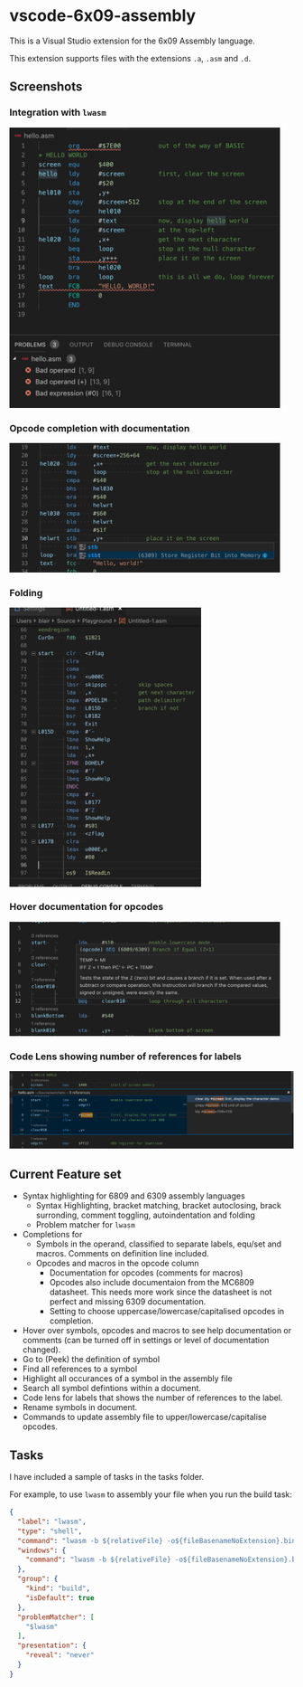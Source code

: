 # vscode-6x09-assembly

This is a Visual Studio extension for the 6x09 Assembly language.

This extension supports files with the extensions `.a`, `.asm` and `.d`.

## Screenshots

### Integration with `lwasm`
<img src="https://github.com/BlairLeduc/vscode-6x09-assembly/raw/master/media/lwasm-errors.png" width="480px">

### Opcode completion with documentation
<img src="https://github.com/BlairLeduc/vscode-6x09-assembly/raw/master/media/Opcode%20completion%20with%20docs.png" width="480px">

### Folding
<img src="https://github.com/BlairLeduc/vscode-6x09-assembly/raw/master/media/Sample-Syntax-Folding.png" width="340px">

### Hover documentation for opcodes
<img src="https://github.com/BlairLeduc/vscode-6x09-assembly/raw/master/media/Hover-opcode.png" width="480px">

### Code Lens showing number of references for labels
<img src="https://github.com/BlairLeduc/vscode-6x09-assembly/raw/master/media/codelens.png" width="512px">

## Current Feature set

- Syntax highlighting for 6809 and 6309 assembly languages
  - Syntax Highlighting, bracket matching, bracket autoclosing, brack surronding, comment toggling, autoindentation and folding
  - Problem matcher for `lwasm`
- Completions for
  - Symbols in the operand, classified to separate labels, equ/set and macros. Comments on definition line included.
  - Opcodes and macros in the opcode column
    - Documentation for opcodes (comments for macros)
    - Opcodes also include documentaion from the MC6809 datasheet.  This needs more work since the datasheet is not perfect and missing 6309 documentation.
    - Setting to choose uppercase/lowercase/capitalised opcodes in completion.
- Hover over symbols, opcodes and macros to see help documentation or comments (can be turned off in settings or level of documentation changed).
- Go to (Peek) the definition of symbol
- Find all references to a symbol
- Highlight all occurances of a symbol in the assembly file
- Search all symbol defintions within a document.
- Code lens for labels that shows the number of references to the label.
- Rename symbols in document.
- Commands to update assembly file to upper/lowercase/capitalise opcodes.

## Tasks

I have included a sample of tasks in the tasks folder.

For example, to use `lwasm` to assembly your file when you run the build task:

```json
{
  "label": "lwasm",
  "type": "shell",
  "command": "lwasm -b ${relativeFile} -o${fileBasenameNoExtension}.bin || true",
  "windows": {
    "command": "lwasm -b ${relativeFile} -o${fileBasenameNoExtension}.bin"
  },
  "group": {
    "kind": "build",
    "isDefault": true
  },
  "problemMatcher": [
    "$lwasm"
  ],
  "presentation": {
    "reveal": "never"
  }
}
```
